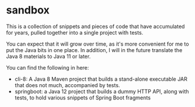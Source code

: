 # sandbox

This is a collection of snippets and pieces of code that have accumulated for years, pulled together into a single project with tests.

You can expect that it will grow over time, as it's more convenient for me to put the Java bits in one place. In addition, I will in
the future translate the Java 8 materials to Java 11 or later.

You can find the following in here:

  - cli-8: A Java 8 Maven project that builds a stand-alone executable JAR that does not much, accompanied by tests.
  - springboot: a Java 12 project that builds a dummy HTTP API, along with tests, to hold various snippets of Spring Boot fragments
